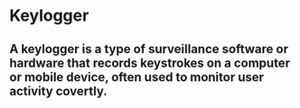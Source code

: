 # Keylogger
## A keylogger is a type of surveillance software or hardware that records keystrokes on a computer or mobile device, often used to monitor user activity covertly.
